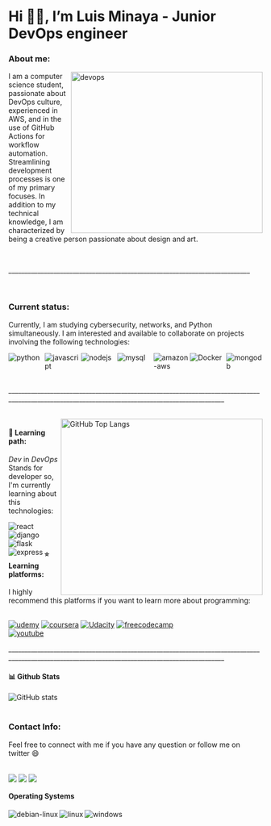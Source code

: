 <h1 align="left"> Hi 👋🏽, I’m Luis Minaya - Junior DevOps engineer </h1>

<h3 >About me:</h3>
<img align="right" alt="devops" src="https://cdni.iconscout.com/illustration/premium/thumb/devops-5756365-4812397.png" width="380" height="320"/>

<p>I am a computer science student, passionate about DevOps culture, experienced in AWS, and in the use of GitHub Actions for workflow automation. Streamlining development processes is one of my primary focuses. In addition to my technical knowledge, I am characterized by being a creative person passionate about design and art.</p>
<br>
<p>___________________________________________________________________________</p>
<br>
<h3 align="left">Current status:</h3>
<p>Currently, I am studying cybersecurity, networks, and Python simultaneously. I am interested and available to collaborate on projects involving the following technologies:</p>
<div style="display: flex">
<img style="flex:1;" alt="python" src="https://img.shields.io/badge/Python-14354C?style=for-the-badge&logo=python&logoColor=white"/>
<img style="flex:1;" alt="javascript" src="https://img.shields.io/badge/JavaScript-F7DF1E?style=for-the-badge&logo=javascript&logoColor=black"/>
<img style="flex:1;" alt="nodejs" src="https://img.shields.io/badge/Node%20js-339933?style=for-the-badge&logo=nodedotjs&logoColor=white"/>
<img style="flex:1;" alt="mysql" src="https://img.shields.io/badge/MySQL-00000F?style=for-the-badge&logo=mysql&logoColor=white"/>
<img style="flex:1;" alt="amazon-aws" src="https://img.shields.io/badge/Amazon_AWS-FF9900?style=for-the-badge&logo=amazonaws&logoColor=white"/>
<img style="flex:1;" alt="Docker" src="https://img.shields.io/badge/Docker-2CA5E0?style=for-the-badge&logo=docker&logoColor=white"/>
<img style="flex:1;" alt="mongodb" src="https://img.shields.io/badge/MongoDB-4EA94B?style=for-the-badge&logo=mongodb&logoColor=white"/>
</div>
<br>

<p>_________________________________________________________________________________________________________________________________________________</p>
<br>
<img align="right" alt="GitHub Top Langs" src="https://github-readme-stats.vercel.app/api/top-langs/?username=anuraghazra&layout=donut-vertical&theme=none" width="400" height="350"/>
<h4 align="left">📖 Learning path: </h4>
<p><i>Dev</i> in <i>DevOps</i> Stands for developer so, I'm currently learning about this technologies:</p>
<div style="display: block">
<a href="https://react.dev"><img align="left" alt="react" src="https://img.shields.io/badge/React-20232A?style=for-the-badge&logo=react&logoColor=61DAFB"/></a>
<a href="https://docs.djangoproject.com/en/4.2/"><img align="left" alt="django" src="https://img.shields.io/badge/Django-092E20?style=for-the-badge&logo=django&logoColor=green"/></a>
<a href="https://flask.palletsprojects.com/en/3.0.x/"><img align="left" alt="flask" src="https://img.shields.io/badge/Flask-000000?style=for-the-badge&logo=flask&logoColor=white"/></a>
<a href="https://expressjs.com/es/"><img align="left" alt="express" src="https://img.shields.io/badge/Express%20js-000000?style=for-the-badge&logo=express&logoColor=white"/></a>
</div>
  <br>
  <br>
<h4 align="left">⭐ Learning platforms: </h4>
<p>I highly recommend this platforms if you want to learn more about programming:</p>
<br>
  <div style="display: block">
<a href="https://www.udemy.com"><img style="flex:1;" alt="udemy" src="https://img.shields.io/badge/Udemy-EC5252?style=for-the-badge&logo=Udemy&logoColor=white"></a>
<a href="https://www.coursera.org"><img style="flex:1;" alt="coursera" src="https://img.shields.io/badge/Coursera-0056D2?style=for-the-badge&logo=Coursera&logoColor=white"></a>
<a href="https://www.udacity.com"><img style="flex:1;"" alt="Udacity" src="https://img.shields.io/badge/Udacity-grey?style=for-the-badge&logo=udacity&logoColor=#5FCFEE
"></a>
<a href="https://www.freecodecamp.org"><img style="flex:1;" alt="freecodecamp" src="https://img.shields.io/badge/freecodecamp-27273D?style=for-the-badge&logo=freecodecamp&logoColor=white"></a>
  </div>
<a href="https://www.youtube.com"><img style="flex:1;" alt="youtube" src="https://img.shields.io/badge/YouTube-FF0000?style=for-the-badge&logo=youtube&logoColor=white"></a>
  </div>
<br>
<p>_________________________________________________________________________________________________________________________________________________</p>

<h4 align="left">📊 Github Stats</h4>
<div style="display:flex; position:fixed; flex:auto;">
  <div style="flex:1;">
<img align="center" alt="GitHub stats" src="https://github-readme-stats.vercel.app/api?username=grafstyle&show_icons=true&theme=none"/>
  </div>

</div>
<br>
<br>
<h3 align="left">Contact Info:</h3>
<p>Feel free to connect with me if you have any question or follow me on twitter 😄 </p>

<div style="display: inline_block"><br/>
<a href="https://www.linkedin.com/in/graf-style/"><img align="center" src="https://img.shields.io/badge/LinkedIn-0077B5?style=for-the-badge&logo=linkedin&logoColor=white"></a>
<a href="https://twitter.com/graf_style"><img align="center" src="https://img.shields.io/badge/Twitter-1DA1F2?style=for-the-badge&logo=twitter&logoColor=white"></a>
<a href="https://www.instagram.com/graf_style/"><img align="center" src="https://img.shields.io/badge/Instagram-E4405F?style=for-the-badge&logo=instagram&logoColor=white"></a>

<h4 align="left"> Operating Systems </h4>
<div style="display: inline_block">
<img align="left" alt="debian-linux" src="https://img.shields.io/badge/Debian-A81D33?style=for-the-badge&logo=debian&logoColor=white">
<img align="left" alt="linux" src="https://img.shields.io/badge/Linux-FCC624?style=for-the-badge&logo=linux&logoColor=black">
<img align="left" alt="windows" src="https://img.shields.io/badge/Windows-0078D6?style=for-the-badge&logo=windows&logoColor=white">
</div><br><br>


